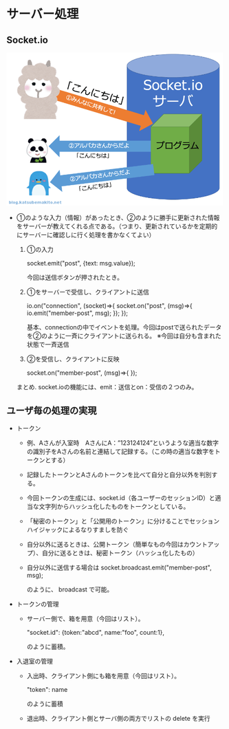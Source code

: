 # サーバー処理
## Socket.io
![](socketio1.png)

* ①のような入力（情報）があったとき、②のように勝手に更新された情報をサーバーが教えてくれる点である。（つまり、更新されているかを定期的にサーバーに確認しに行く処理を書かなくてよい）

    1. ①の入力 
    
        socket.emit("post", {text: msg.value});
        
        今回は送信ボタンが押されたとき。
    2. ①をサーバーで受信し、クライアントに送信
    
        io.on("connection", (socket)=>{
            socket.on("post", (msg)=>{
                io.emit("member-post", msg);
            });
        });

        基本、connectionの中でイベントを処理。今回はpostで送られたデータを②のように一斉にクライアントに送られる。
        ※今回は自分も含まれた状態で一斉送信
    3. ②を受信し、クライアントに反映

        socket.on("member-post", (msg)=>{
        });

    まとめ. socket.ioの機能には、emit：送信とon：受信の２つのみ。

## ユーザ毎の処理の実現

* トークン
    * 例、Aさんが入室時　AさんにA：”123124124”というような適当な数字の識別子をAさんの名前と連結して記録する。（この時の適当な数字をトークンとする）
    * 記録したトークンとAさんのトークンを比べて自分と自分以外を判別する。
    * 今回トークンの生成には、socket.id（各ユーザーのセッションID）と適当な文字列からハッシュ化したものをトークンとしている。
    * 「秘密のトークン」と「公開用のトークン」に分けることでセッションハイジャックによるなりすましを防ぐ
    * 自分以外に送るときは、公開トークン（簡単なもの今回はカウントアップ）、自分に送るときは、秘密トークン（ハッシュ化したもの）
    * 自分以外に送信する場合は
        socket.broadcast.emit("member-post", msg);
        
        のように、 broadcast で可能。

* トークンの管理
    * サーバー側で、箱を用意（今回はリスト）。

        "socket.id": {token:"abcd", name:"foo", count:1},

        のように蓄積。

* 入退室の管理
    * 入出時、クライアント側にも箱を用意（今回はリスト）。

        "token": name
        
        のように蓄積
    * 退出時、クライアント側とサーバ側の両方でリストの delete を実行



        
